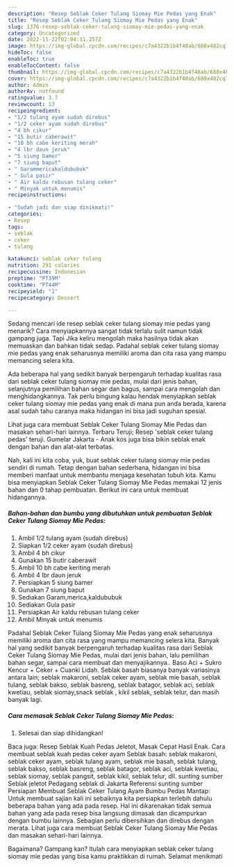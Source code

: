 ```yaml
---
description: "Resep Seblak Ceker Tulang Siomay Mie Pedas yang Enak"
title: "Resep Seblak Ceker Tulang Siomay Mie Pedas yang Enak"
slug: 1376-resep-seblak-ceker-tulang-siomay-mie-pedas-yang-enak
category: Uncategorized
date: 2022-11-22T02:04:11.257Z
image: https://img-global.cpcdn.com/recipes/c7a4322b1b4f48ab/680x482cq70/seblak-ceker-tulang-siomay-mie-pedas-foto-resep-utama.jpg
hideToc: false
enableToc: true
enableTocContent: false
thumbnail: https://img-global.cpcdn.com/recipes/c7a4322b1b4f48ab/680x482cq70/seblak-ceker-tulang-siomay-mie-pedas-foto-resep-utama.jpg
cover: https://img-global.cpcdn.com/recipes/c7a4322b1b4f48ab/680x482cq70/seblak-ceker-tulang-siomay-mie-pedas-foto-resep-utama.jpg
author: Admin
authorAv: notfound
ratingvalue: 3.7
reviewcount: 13
recipeingredient:
- "1/2 tulang ayam sudah direbus"
- "1/2 ceker ayam sudah direbus"
- "4 bh cikur"
- "15 butir caberawit"
- "10 bh cabe keriting merah"
- "4 lbr daun jeruk"
- "5 siung bamer"
- "7 siung baput"
- " Garammericakaldububuk"
- " Gula pasir"
- " Air kaldu rebusan tulang ceker"
- " Minyak untuk menumis"
recipeinstructions:

- "Sudah jadi dan siap dinikmati!"
categories:
- Resep
tags:
- seblak
- ceker
- tulang

katakunci: seblak ceker tulang 
nutrition: 291 calories
recipecuisine: Indonesian
preptime: "PT39M"
cooktime: "PT44M"
recipeyield: "1"
recipecategory: Dessert

---
```



Sedang mencari ide resep seblak ceker tulang siomay mie pedas yang menarik? Cara menyiapkannya sangat tidak terlalu sulit namun tidak gampang juga. Tapi Jika keliru mengolah maka hasilnya tidak akan memuaskan dan bahkan tidak sedap. Padahal seblak ceker tulang siomay mie pedas yang enak seharusnya memiliki aroma dan cita rasa yang mampu memancing selera kita.


Ada beberapa hal yang sedikit banyak berpengaruh terhadap kualitas rasa dari seblak ceker tulang siomay mie pedas, mulai dari jenis bahan, selanjutnya pemilihan bahan segar dan bagus, sampai cara mengolah dan menghidangkannya. Tak perlu bingung kalau hendak menyiapkan seblak ceker tulang siomay mie pedas yang enak di mana pun anda berada, karena asal sudah tahu caranya maka hidangan ini bisa jadi suguhan spesial.

Lihat juga cara membuat Seblak Ceker Tulang Siomay Mie Pedas dan masakan sehari-hari lainnya. Terbaru Teruji; Resep &#39;seblak ceker tulang pedas&#39; teruji. Gumelar Jakarta - Anak kos juga bisa bikin seblak enak dengan bahan dan alat-alat terbatas.


Nah, kali ini kita coba, yuk, buat seblak ceker tulang siomay mie pedas sendiri di rumah. Tetap dengan bahan sederhana, hidangan ini bisa memberi manfaat untuk membantu menjaga kesehatan tubuh kita. Kamu bisa menyiapkan Seblak Ceker Tulang Siomay Mie Pedas memakai 12 jenis bahan dan 0 tahap pembuatan. Berikut ini cara untuk membuat hidangannya.

<!--inarticleads1-->

##### Bahan-bahan dan bumbu yang dibutuhkan untuk pembuatan Seblak Ceker Tulang Siomay Mie Pedas:

1. Ambil 1/2 tulang ayam (sudah direbus)
1. Siapkan 1/2 ceker ayam (sudah direbus)
1. Ambil 4 bh cikur
1. Gunakan 15 butir caberawit
1. Ambil 10 bh cabe keriting merah
1. Ambil 4 lbr daun jeruk
1. Persiapkan 5 siung bamer
1. Gunakan 7 siung baput
1. Sediakan  Garam,merica,kaldububuk
1. Sediakan  Gula pasir
1. Persiapkan  Air kaldu rebusan tulang ceker
1. Ambil  Minyak untuk menumis


Padahal Seblak Ceker Tulang Siomay Mie Pedas yang enak seharusnya memiliki aroma dan cita rasa yang mampu memancing selera kita. Banyak hal yang sedikit banyak berpengaruh terhadap kualitas rasa dari Seblak Ceker Tulang Siomay Mie Pedas, mulai dari jenis bahan, lalu pemilihan bahan segar, sampai cara membuat dan menyajikannya.. Baso Aci + Sukro Kencur + Ceker + Cuanki Lidah. Seblak basah biasanya banyak variasinya antara lain; seblak makaroni, seblak ceker ayam, seblak mie basah, seblak tulang, seblak bakso, seblak basreng, seblak batagor, seblak aci, seblak kwetiau, seblak siomay,snack seblak , kikil seblak, seblak telur, dan masih banyak lagi. 

<!--inarticleads2-->

##### Cara memasak Seblak Ceker Tulang Siomay Mie Pedas:


1. Selesai dan siap dihidangkan!

Baca juga: Resep Seblak Kuah Pedas Jeletot, Masak Cepat Hasil Enak. Cara membuat seblak kuah pedas ceker ayam Seblak basah: seblak makaroni, seblak ceker ayam, seblak tulang ayam, seblak mie basah, seblak tulang, seblak bakso, seblak basreng, seblak batagor, seblak aci, seblak kwetiau, seblak siomay, seblak pangsit, seblak kikil, seblak telur, dll. sunting sumber Seblak jeletot Pedagang seblak di Jakarta Referensi sunting sumber Persiapan Membuat Seblak Ceker Tulang Ayam Bumbu Pedas Mantap: Untuk membuat sajian kali ini sebaiknya kita persiapkan terlebih dahulu beberapa bahan yang ada pada resep. Hal ini dikarenakan tidak semua bahan yang ada pada resep bisa langsung dimasak dan dicampurkan dengan bumbu lainnya. Sebagian perlu dibersihkan dan direbus dengan merata. Lihat juga cara membuat Seblak Ceker Tulang Siomay Mie Pedas dan masakan sehari-hari lainnya. 

Bagaimana? Gampang kan? Itulah cara menyiapkan seblak ceker tulang siomay mie pedas yang bisa kamu praktikkan di rumah. Selamat menikmati

